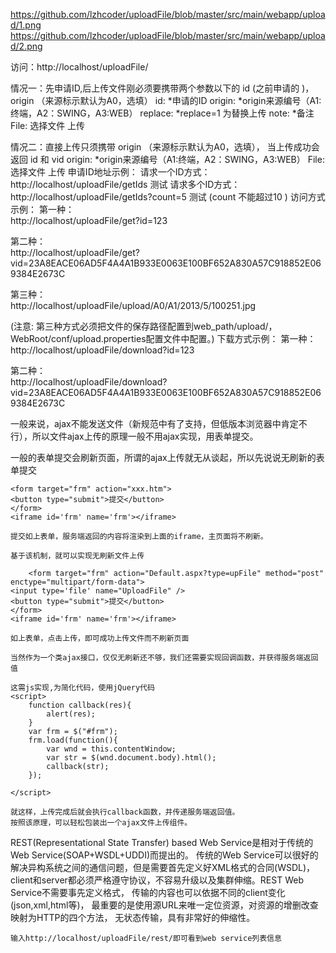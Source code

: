 https://github.com/lzhcoder/uploadFile/blob/master/src/main/webapp/upload/1.png
https://github.com/lzhcoder/uploadFile/blob/master/src/main/webapp/upload/2.png



访问：http://localhost/uploadFile/

情况一：先申请ID,后上传文件刚必须要携带两个参数以下的 id (之前申请的 )， origin （来源标示默认为A0，选填） 
id:         *申请的ID 
origin:     *origin来源编号（A1:终端，A2：SWING，A3:WEB） 
replace:    *replace=1 为替换上传 
note:       *备注 
File:      选择文件  上传


情况二：直接上传只须携带 origin （来源标示默认为A0，选填）， 当上传成功会返回 id 和 vid 
origin:     *origin来源编号（A1:终端，A2：SWING，A3:WEB） 
File:  选择文件  上传
申请ID地址示例： 
请求一个ID方式：  
http://localhost/uploadFile/getIds
  测试 
请求多个ID方式：  
http://localhost/uploadFile/getIds?count=5
  测试 (count 不能超过10 ) 
访问方式示例： 
第一种：  
http://localhost/uploadFile/get?id=123
 
第二种：  
http://localhost/uploadFile/get?vid=23A8EACE06AD5F4A4A1B933E0063E100BF652A830A57C918852E069384E2673C 
 
第三种：  
http://localhost/uploadFile/upload/A0/A1/2013/5/100251.jpg
 
(注意: 第三种方式必须把文件的保存路径配置到web_path/upload/， WebRoot/conf/upload.properties配置文件中配置。) 
下载方式示例： 
第一种：  
http://localhost/uploadFile/download?id=123 
 
第二种：  
http://localhost/uploadFile/download?vid=23A8EACE06AD5F4A4A1B933E0063E100BF652A830A57C918852E069384E2673C 



一般来说，ajax不能发送文件（新规范中有了支持，但低版本浏览器中肯定不行），所以文件ajax上传的原理一般不用ajax实现，用表单提交。

 一般的表单提交会刷新页面，所谓的ajax上传就无从谈起，所以先说说无刷新的表单提交

    <form target="frm" action="xxx.htm">  
    <button type="submit">提交</button>  
    </form>  
    <iframe id='frm' name='frm'></iframe>  

    提交如上表单，服务端返回的内容将渲染到上面的iframe，主页面将不刷新。

    基于该机制，就可以实现无刷新文件上传
    
        <form target="frm" action="Default.aspx?type=upFile" method="post" enctype="multipart/form-data">  
    <input type='file' name="UploadFile" />   
    <button type="submit">提交</button>  
    </form>  
    <iframe id='frm' name='frm'></iframe>  
      
    如上表单，点击上传，即可成功上传文件而不刷新页面  
      
    当然作为一个类ajax接口，仅仅无刷新还不够，我们还需要实现回调函数，并获得服务端返回值  
      
    这需js实现,为简化代码，使用jQuery代码  
    <script>  
        function callback(res){  
            alert(res);  
        }  
        var frm = $("#frm");  
        frm.load(function(){  
            var wnd = this.contentWindow;  
            var str = $(wnd.document.body).html();  
            callback(str);  
        });  
          
    </script>  
      
    就这样，上传完成后就会执行callback函数，并传递服务端返回值。  
    按照该原理，可以轻松包装出一个ajax文件上传组件。  
    
  REST(Representational State Transfer)  based Web Service是相对于传统的Web Service(SOAP+WSDL+UDDI)而提出的。
   传统的Web Service可以很好的解决异构系统之间的通信问题，但是需要首先定义好XML格式的合同(WSDL)，
  client和server都必须严格遵守协议，不容易升级以及集群伸缩。REST Web Service不需要事先定义格式，
   传输的内容也可以依据不同的client变化(json,xml,html等)， 最重要的是使用源URL来唯一定位资源，对资源的增删改查映射为HTTP的四个方法，
   无状态传输，具有非常好的伸缩性。  
    
    输入http://localhost/uploadFile/rest/即可看到web service列表信息 
 
